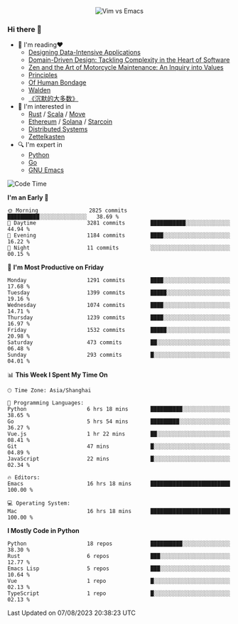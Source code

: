<p align="center">
    <img src="https://gist.githubusercontent.com/coldnight/e696baffb094e71c96cb302118878eae/raw/40ea5053a6f66cc65f90f437e4173497da225958/banner.gif" alt="Vim vs Emacs" />
</p>

### Hi there 👋

- 📖 I'm reading❤️
    + [Designing Data-Intensive Applications](https://www.oreilly.com/library/view/designing-data-intensive-applications/9781491903063/)
    + [Domain-Driven Design: Tackling Complexity in the Heart of Software](https://www.dddcommunity.org/book/evans_2003/)
    + [Zen and the Art of Motorcycle Maintenance: An Inquiry into Values](https://en.wikipedia.org/wiki/Zen_and_the_Art_of_Motorcycle_Maintenance)
    + [Principles](https://www.principles.com/)
    + [Of Human Bondage](https://en.wikipedia.org/wiki/Of_Human_Bondage)
    + [Walden](https://en.wikipedia.org/wiki/Walden)
    + [《沉默的大多数》](https://en.wikipedia.org/wiki/Silent_majority)
- 🌱 I'm interested in
    + [Rust](https://www.rust-lang.org/) / [Scala](https://www.scala-lang.org/) / [Move](https://github.com/move-language/move/)
    + [Ethereum](https://ethereum.org/en/) / [Solana](https://solana.com/) / [Starcoin](https://github.com/starcoinorg/starcoin)
	+ [Distributed Systems](https://www.linuxzen.com/notes/topics/20200320174417_%E5%88%86%E5%B8%83%E5%BC%8F/)
	+ [Zettelkasten](https://www.linuxzen.com/notes/notes/20220120080920-slip_box/)
- 🔍 I'm expert in
    + [Python](https://www.python.org/)
    + [Go](https://go.dev/)
    + [GNU Emacs](https://www.gnu.org/software/emacs/)

<!--START_SECTION:waka-->
![Code Time](http://img.shields.io/badge/Code%20Time-2%2C278%20hrs%2047%20mins-blue)

**I'm an Early 🐤** 

```text
🌞 Morning                2825 commits        ██████████░░░░░░░░░░░░░░░   38.69 % 
🌆 Daytime                3281 commits        ███████████░░░░░░░░░░░░░░   44.94 % 
🌃 Evening                1184 commits        ████░░░░░░░░░░░░░░░░░░░░░   16.22 % 
🌙 Night                  11 commits          ░░░░░░░░░░░░░░░░░░░░░░░░░   00.15 % 
```
📅 **I'm Most Productive on Friday** 

```text
Monday                   1291 commits        ████░░░░░░░░░░░░░░░░░░░░░   17.68 % 
Tuesday                  1399 commits        █████░░░░░░░░░░░░░░░░░░░░   19.16 % 
Wednesday                1074 commits        ████░░░░░░░░░░░░░░░░░░░░░   14.71 % 
Thursday                 1239 commits        ████░░░░░░░░░░░░░░░░░░░░░   16.97 % 
Friday                   1532 commits        █████░░░░░░░░░░░░░░░░░░░░   20.98 % 
Saturday                 473 commits         ██░░░░░░░░░░░░░░░░░░░░░░░   06.48 % 
Sunday                   293 commits         █░░░░░░░░░░░░░░░░░░░░░░░░   04.01 % 
```


📊 **This Week I Spent My Time On** 

```text
🕑︎ Time Zone: Asia/Shanghai

💬 Programming Languages: 
Python                   6 hrs 18 mins       ██████████░░░░░░░░░░░░░░░   38.65 % 
Go                       5 hrs 54 mins       █████████░░░░░░░░░░░░░░░░   36.27 % 
Vue.js                   1 hr 22 mins        ██░░░░░░░░░░░░░░░░░░░░░░░   08.41 % 
Git                      47 mins             █░░░░░░░░░░░░░░░░░░░░░░░░   04.89 % 
JavaScript               22 mins             █░░░░░░░░░░░░░░░░░░░░░░░░   02.34 % 

🔥 Editors: 
Emacs                    16 hrs 18 mins      █████████████████████████   100.00 % 

💻 Operating System: 
Mac                      16 hrs 18 mins      █████████████████████████   100.00 % 
```

**I Mostly Code in Python** 

```text
Python                   18 repos            ██████████░░░░░░░░░░░░░░░   38.30 % 
Rust                     6 repos             ███░░░░░░░░░░░░░░░░░░░░░░   12.77 % 
Emacs Lisp               5 repos             ███░░░░░░░░░░░░░░░░░░░░░░   10.64 % 
Vue                      1 repo              █░░░░░░░░░░░░░░░░░░░░░░░░   02.13 % 
TypeScript               1 repo              █░░░░░░░░░░░░░░░░░░░░░░░░   02.13 % 
```




 Last Updated on 07/08/2023 20:38:23 UTC
<!--END_SECTION:waka-->
